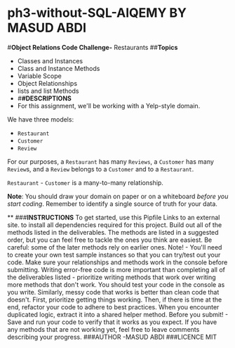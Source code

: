 # ph3-without-SQL-AlQEMY BY MASUD ABDI
#**Object Relations Code Challenge-** Restaurants 
##**Topics**
- Classes and Instances
- Class and Instance Methods
- Variable Scope
- Object Relationships
- lists and list Methods
- #**#DESCRIPTIONS**
- For this assignment, we'll be working with a Yelp-style domain.

 
We have three models:
- `Restaurant`
- `Customer`
- `Review`

 
For our purposes, a `Restaurant` has many `Reviews`, a `Customer` has many `Review`s, and a `Review` belongs to a `Customer` and to a `Restaurant`.

 
`Restaurant` - `Customer` is a many-to-many relationship.

 
**Note**: You should draw your domain on paper or on a whiteboard _before you start coding_. Remember to identify a single source of truth for your data.

**
###**INSTRUCTIONS**
To get started, use this Pipfile
Links to an external site. to install all dependencies required for this project.
Build out all of the methods listed in the deliverables. The methods are listed in a suggested order, but you can feel free to tackle the ones you think are easiest. Be careful: some of the later methods rely on earlier ones.
Note!  - You'll need to create your own test sample instances so that you can try/test out your code. Make sure your relationships and methods work in the console before submitting.
Writing error-free code is more important than completing all of the deliverables listed - prioritize writing methods that work over writing more methods that don't work. You should test your code in the console as you write.
Similarly, messy code that works is better than clean code that doesn't. First, prioritize getting things working. Then, if there is time at the end, refactor your code to adhere to best practices. When you encounter duplicated logic, extract it into a shared helper method.
Before you submit! - Save and run your code to verify that it works as you expect. If you have any methods that are not working yet, feel free to leave comments describing your progress.
###AUTHOR
-MASUD ABDI 
###LICENCE
MIT
